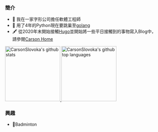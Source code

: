 ### 簡介
- 🔭 我在一家字形公司擔任軟體工程師
- 🌱 用了4年的Python現在要跳巢至[golang]
- 🖋 從2020年末開始接觸[Hugo]並開始將一些平日接觸到的事物寫入Blog中，請參閱[Carson Home](https://carsonslovoka.github.io/site-markmap/)

<a href="https://github.com/CarsonSlovoka">
  <img height="180em" src="https://github-readme-stats.vercel.app/api?username=CarsonSlovoka&show_icons=true&theme=merko&count_private=true" alt="CarsonSlovoka's github stats" />
  <img height="180em" src="https://github-readme-stats.vercel.app/api/top-langs/?username=CarsonSlovoka&theme=merko&layout=compact" alt="CarsonSlovoka's github top languages" />
</a>
<br/>

### 興趣
- 🏸Badminton

<!--
**CarsonSlovoka/CarsonSlovoka** is a ✨ _special_ ✨ repository because its `README.md` (this file) appears on your GitHub profile.

Here are some ideas to get you started:

- 🔭 I’m currently working on ...
- 🌱 I’m currently learning ...
- 👯 I’m looking to collaborate on ...
- 🤔 I’m looking for help with ...
- 💬 Ask me about ...
- 📫 How to reach me: ...
- 😄 Pronouns: ...
- ⚡ Fun fact: ...
-->

[golang]: https://golang.org/
[Hugo]: https://gohugo.io/
